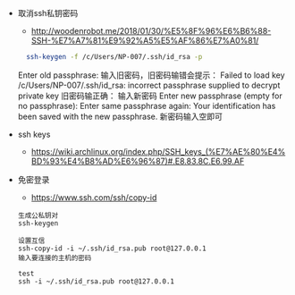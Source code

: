 * 取消ssh私钥密码
    * http://woodenrobot.me/2018/01/30/%E5%8F%96%E6%B6%88-SSH-%E7%A7%81%E9%92%A5%E5%AF%86%E7%A0%81/
    ```bash
      ssh-keygen -f /c/Users/NP-007/.ssh/id_rsa -p

    ```
    Enter old passphrase:
    输入旧密码，旧密码输错会提示：
    Failed to load key /c/Users/NP-007/.ssh/id_rsa: incorrect passphrase supplied to decrypt private key
    旧密码输正确：
    输入新密码
    Enter new passphrase (empty for no passphrase):
    Enter same passphrase again:
    Your identification has been saved with the new passphrase.
    新密码输入空即可

* ssh keys
    * https://wiki.archlinux.org/index.php/SSH_keys_(%E7%AE%80%E4%BD%93%E4%B8%AD%E6%96%87)#.E8.83.8C.E6.99.AF
    
* 免密登录
    * https://www.ssh.com/ssh/copy-id
    
    ```
    生成公私钥对
    ssh-keygen
    
    设置互信
    ssh-copy-id -i ~/.ssh/id_rsa.pub root@127.0.0.1
    输入要连接的主机的密码
    
    test
    ssh -i ~/.ssh/id_rsa.pub root@127.0.0.1
   
    
    ```